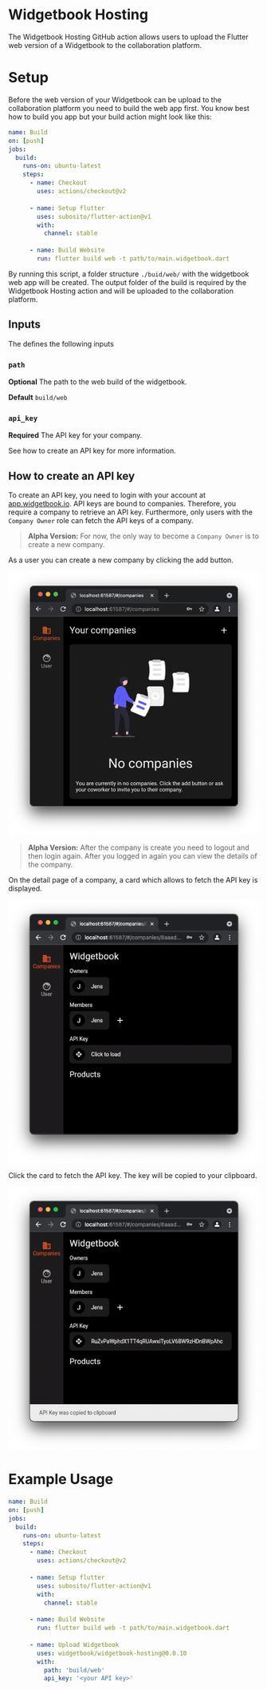 # Widgetbook Hosting

The Widgetbook Hosting GitHub action allows users to upload the Flutter web version of a Widgetbook to the collaboration platform. 

# Setup 

Before the web version of your Widgetbook can be upload to the collaboration platform you need to build the web app first. You know best how to build you app but your build action might look like this:

```yaml
name: Build 
on: [push]
jobs:
  build:
    runs-on: ubuntu-latest
    steps:
      - name: Checkout
        uses: actions/checkout@v2

      - name: Setup flutter
        uses: subosito/flutter-action@v1
        with:
          channel: stable

      - name: Build Website
        run: flutter build web -t path/to/main.widgetbook.dart
```

By running this script, a folder structure `./buid/web/` with the widgetbook web app will be created. The output folder of the build is required by the Widgetbook Hosting action and will be uploaded to the collaboration platform.

## Inputs

The defines the following inputs

### `path`

**Optional** The path to the web build of the widgetbook.

**Default** `build/web`

### `api_key`

**Required** The API key for your company.

See how to create an API key for more information.

## How to create an API key

To create an API key, you need to login with your account at [app.widgetbook.io](https://app.widgetbook.io). API keys are bound to companies. Therefore, you require a company to retrieve an API key. Furthermore, only users with the `Company Owner` role can fetch the API keys of a company. 

> **Alpha Version:** For now, the only way to become a `Company Owner` is to create a new company.

As a user you can create a new company by clicking the add button. 

![image info](./docs/assets/CreateCompany.png)

> **Alpha Version:** After the company is create you need to logout and then login again. After you logged in again you can view the details of the company.

On the detail page of a company, a card which allows to fetch the API key is displayed. 

![image info](./docs/assets/ApiKey.png)

Click the card to fetch the API key. The key will be copied to your clipboard.

![image info](./docs/assets/ApiKeyLoaded.png)

# Example Usage 

```yaml
name: Build 
on: [push]
jobs:
  build:
    runs-on: ubuntu-latest
    steps:
      - name: Checkout
        uses: actions/checkout@v2

      - name: Setup flutter
        uses: subosito/flutter-action@v1
        with:
          channel: stable

      - name: Build Website
        run: flutter build web -t path/to/main.widgetbook.dart

      - name: Upload Widgetbook
        uses: widgetbook/widgetbook-hosting@0.0.10
        with:
          path: 'build/web'
          api_key: '<your API key>'
```